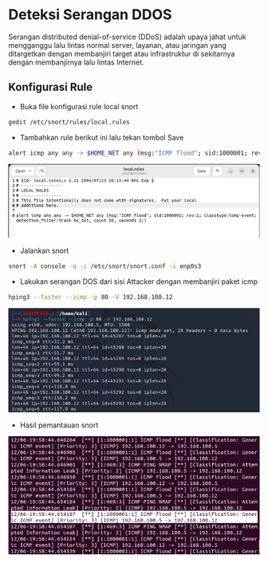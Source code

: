 # Deteksi Serangan DDOS
Serangan distributed denial-of-service (DDoS) adalah upaya jahat untuk mengganggu lalu lintas normal server, layanan, atau jaringan yang ditargetkan dengan membanjiri target atau infrastruktur di sekitarnya dengan membanjirnya lalu lintas Internet.

## Konfigurasi Rule
- Buka file konfigurasi rule local snort
```sh
gedit /etc/snort/rules/local.rules
```
- Tambahkan rule berikut ini lalu tekan tombol Save
```sh
alert icmp any any -> $HOME_NET any (msg:"ICMP flood"; sid:1000001; rev:1; classtype:icmp-event; detection_filter:track by_dst, count 50, seconds 3;)
```

![alt text](https://github.com/rahardian-dwi-saputra/snort-ubuntu/blob/main/assets/deteksi%20ddos/ddos%201.JPG)

- Jalankan snort
```sh
snort -A console -q -c /etc/snort/snort.conf -i enp0s3
```
- Lakukan serangan DOS dari sisi Attacker dengan membanjiri paket icmp
```sh
hping3 --faster --icmp -p 80 -V 192.168.100.12
```

![alt text](https://github.com/rahardian-dwi-saputra/snort-ubuntu/blob/main/assets/deteksi%20ddos/ddos%202.JPG)

- Hasil pemantauan snort

![alt text](https://github.com/rahardian-dwi-saputra/snort-ubuntu/blob/main/assets/deteksi%20ddos/ddos%203.JPG)